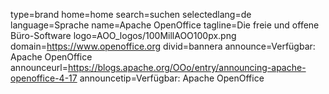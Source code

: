 type=brand
home=home
search=suchen
selectedlang=de
language=Sprache
name=Apache OpenOffice
tagline=Die freie und offene Büro-Software
logo=AOO_logos/100MillAOO100px.png
domain=https://www.openoffice.org
divid=bannera
announce=Verfügbar: Apache OpenOffice
announceurl=https://blogs.apache.org/OOo/entry/announcing-apache-openoffice-4-17
announcetip=Verfügbar: Apache OpenOffice
~~~~~~
